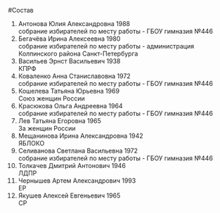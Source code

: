 #Состав
1. Антонова Юлия Александровна 1988   
    собрание избирателей по месту работы - ГБОУ гимназия №446
2. Бегачёва Ирина Алексеевна 1980   
    собрание избирателей по месту работы - администрация Колпинского района Санкт-Петербурга
3. Васильев Эрнст Васильевич 1938   
    КПРФ
4. Коваленко Анна Станиславовна 1972   
    собрание избирателей по месту работы - ГБОУ гимназия №446
5. Кошелева Татьяна Юрьевна 1969   
    Союз женщин России
6. Красюкова Ольга Андреевна 1964   
    собрание избирателей по месту работы - ГБОУ гимназия №446
7. Лев Татьяна Егоровна 1965   
    За женщин России
8. Мещанинова Ирина Александровна 1942   
    ЯБЛОКО
9. Селиванова Светлана Васильевна 1972   
    собрание избирателей по месту работы - ГБОУ гимназия №446
10. Толкачев Дмитрий Антонович 1946   
    ЛДПР
11. Чернышев Артем Александрович 1993   
    ЕР
12. Якушев Алексей Евгеньевич 1965   
    СР
